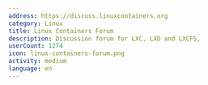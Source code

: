 ```yaml
---
address: https://discuss.linuxcontainers.org
category: Linux
title: Linux Containers Forum
description: Discussion forum for LXC, LXD and LXCFS,
userCount: 1274
icon: linux-containers-forum.png
activity: medium
language: en
---
```

